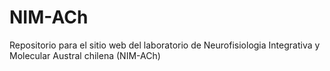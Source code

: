 # NIM-ACh
Repositorio para el sitio web del laboratorio de Neurofisiologia Integrativa y Molecular Austral chilena (NIM-ACh)
